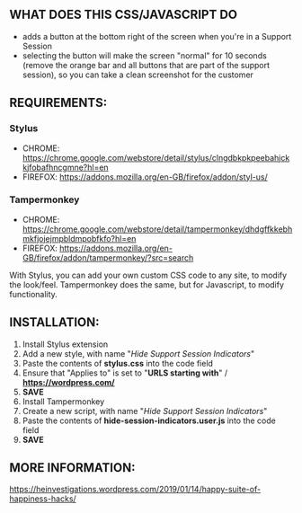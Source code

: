 ## WHAT DOES THIS CSS/JAVASCRIPT DO

- adds a button at the bottom right of the screen when you're in a Support Session
- selecting the button will make the screen "normal" for 10 seconds (remove the orange bar and all buttons that are part of the support session), so you can take a clean screenshot for the customer


## REQUIREMENTS:

### Stylus 
- CHROME: https://chrome.google.com/webstore/detail/stylus/clngdbkpkpeebahjckkjfobafhncgmne?hl=en
- FIREFOX: https://addons.mozilla.org/en-GB/firefox/addon/styl-us/

### Tampermonkey
- CHROME: https://chrome.google.com/webstore/detail/tampermonkey/dhdgffkkebhmkfjojejmpbldmpobfkfo?hl=en
- FIREFOX: https://addons.mozilla.org/en-GB/firefox/addon/tampermonkey/?src=search

With Stylus, you can add your own custom CSS code to any site, to modify the look/feel.
Tampermonkey does the same, but for Javascript, to modify functionality.


## INSTALLATION:

1. Install Stylus extension
2. Add a new style, with name "_Hide Support Session Indicators_"
3. Paste the contents of **stylus.css** into the code field
4. Ensure that "Applies to" is set to "**URLS starting with**" / **https://wordpress.com/**
5. **SAVE**
6. Install Tampermonkey
7. Create a new script, with name "_Hide Support Session Indicators_"
8. Paste the contents of **hide-session-indicators.user.js** into the code field
9. **SAVE**

## MORE INFORMATION:
https://heinvestigations.wordpress.com/2019/01/14/happy-suite-of-happiness-hacks/
